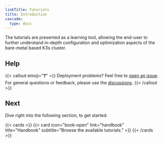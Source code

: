 ```yaml
---
linkTitle: Tutorials
title: Introduction
cascade:
  type: docs
---
```


The tutorials are presented as a learning tool, allowing the end-user to further understand in-depth configuration and optimization aspects of the bare-metal based K3s cluster.

<!--more-->

## Help

{{< callout emoji="❓" >}}
  Deployment problems? Feel free to [open an issue](https://github.com/axivo/k3s-cluster/issues). For general questions or feedback, please use the [discussions](https://github.com/axivo/k3s-cluster/discussions).
{{< /callout >}}

## Next

Dive right into the following section, to get started:

{{< cards >}}
  {{< card icon="book-open" link="handbook" title="Handbook" subtitle="Browse the available tutorials." >}}
{{< /cards >}}
